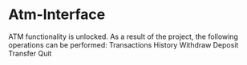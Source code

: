 # Atm-Interface
ATM functionality is unlocked. As a result of the project, the following operations can be performed:  Transactions History  Withdraw  Deposit  Transfer  Quit

